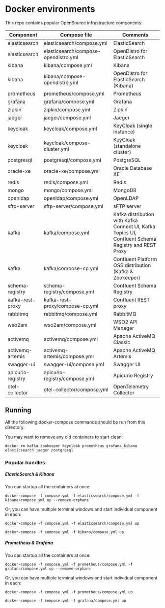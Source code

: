 # Docker environments

This repo contains popular OpenSource infrastructure components:

Component      | Compose file                         | Comments
-------------- | ------------------------------------ | ----------------------------
elasticsearch  | elasticsearch/compose.yml            | ElasticSearch
elasticsearch  | elasticsearch/compose-opendistro.yml | OpenDistro for ElasticSearch
kibana         | kibana/compose.yml                   | Kibana
kibana         | kibana/compose-opendistro.yml        | OpenDistro for ElasticSearch (Kibana)
prometheus     | prometheus/compose.yml               | Prometheus
grafana        | grafana/compose.yml                  | Grafana
zipkin         | zipkin/compose.yml                   | Zipkin
jaeger         | jaeger/compose.yml                   | Jaeger
keycloak       | keycloak/compose.yml                 | KeyCloak (single instance)
keycloak       | keycloak/compose-cluster.yml         | KeyCloak (standalone cluster)
postgresql     | postgresql/compose.yml               | PostgreSQL
oracle-xe      | oracle-xe/compose.yml                | Oracle Database XE 
redis          | redis/compose.yml                    | Redis
mongo          | mongo/compose.yml                    | MongoDB
openldap       | openldap/compose.yml                 | OpenLDAP
sftp-server    | sftp-server/compose.yml              | sFTP server
kafka          | kafka/compose.yml                    | Kafka distribution with Kafka Connect UI, Kafka Topics UI, Confluent Schema Registry and REST Proxy
kafka          | kafka/compose-cp.yml                 | Confluent Platform OSS distribution (Kafka & Zookeeper)
schema-registry | schema-registry/compose.yml         | Confluent Schema Registry
kafka-rest-proxy | kafka-rest-proxy/compose-cp.yml    | Confluent REST proxy
rabbitmq       | rabbitmq/compose.yml                 | RabbitMQ
wso2am         | wso2am/compose.yml                   | WSO2 API Manager
activemq       | activemq/compose.yml                 | Apache ActiveMQ Classic
activemq-artemis | activemq-artemis/compose.yml       | Apache ActiveMQ Artemis
swagger-ui     | swagger-ui/compose.yml               | Swagger UI
apicurio-registry | apicurio-registry/compose.yml     | Apicurio Registry
otel-collector | otel-collector/compose.yml           | OpenTelemetry Collector

## Running

All the following docker-compose commands should be run from this directory.

You may want to remove any old containers to start clean:
```
docker rm kafka zookeeper keycloak prometheus grafana kibana elasticsearch jaeger postgresql
```
### Popular bundles
##### ElasticSearch & Kibana
You can startup all the containers at once:
```
docker-compose -f compose.yml -f elasticsearch/compose.yml -f kibana/compose.yml up --remove-orphans
```
Or, you can have multiple terminal windows and start individual component in each:
```
docker-compose -f compose.yml -f elasticsearch/compose.yml up

docker-compose -f compose.yml -f kibana/compose.yml up
```
##### Prometheus & Grafana
You can startup all the containers at once:
```
docker-compose -f compose.yml -f prometheus/compose.yml -f grafana/compose.yml up --remove-orphans
```
Or, you can have multiple terminal windows and start individual component in each:
```
docker-compose -f compose.yml -f prometheus/compose.yml up

docker-compose -f compose.yml -f grafana/compose.yml up
```
